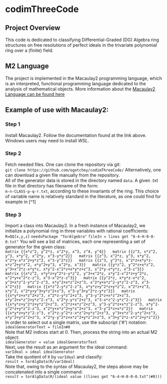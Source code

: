 # codimThreeCode
## Project Overview
This code is dedicated to classifying Differential-Graded (DG) Algebra ring structures on free resolutions of perfect ideals in the trivariate polynomial ring over a (finite) field.  
## M2 Language
The project is implemented in the Macaulay2 programming language, which is an interpreted, functional programming language dedicated to the analysis of mathematical objects.  More information about the [Macaulay2 Language can be found here](http://www2.macaulay2.com/Macaulay2/)
## Example of use with Macaulay2: 
### Step 1
Install Macaulay2.  Follow the documentation found at the link above.  Windows users may need to install *WSL*.
### Step 2
Fetch needed files.  One can clone the repository via git:  
`git clone https://github.com/ogotchey/codimThreeCode/`
Alternatively, one can download a given file manually from the repository.  
All of the generator data is stored in the directory named `data`.  A given .txt file in that directory has filename of the form:  
`m-n-CLASS-p-q-r.txt`, according to these invariants of the ring.   This choice of variable name is relatively standard in the literature, as one could find for example in [^1]  
### Step 3
Import a class into Macaulay2.  In a fresh instance of Macaulay2, we initialize a polynomial ring in three variables with rational coefficients:  
`R=QQ[x,y,z]`
`needsPackage "TorAlgebra"`
`fileIn = lines get "6-4-H-0-0-0.txt"`
You will see a list of matrices, each one representing a set of generator for the given class:  
	```
	matrix {{x*z^2, y^2*z, x^2*y, x^3, z^4, y^4}}  
	matrix {{z^3, x*z^2, y^3, x*y^2, x^2*y, x^3-y*z^2}}  
	matrix {{z^3, x^2*z, y^3, x*y^2, x^2*y-x*z^2+y*z^2, x^3-y^2*z}}  
	matrix {{z^3, y^2*z, x^2*z+x*y*z-x*z^2+y*z^2, x*y^2+y^3, x^2*y, x^3}}  
	matrix {{y*z^2, y^2*z+x*z^2, y^3+x^2*z-x*y*z, x*y^2-x^2*z+x*y*z+z^3, x^2*y-x*y*z, x^3-z^3}}  
	matrix {{x*z^2, x*y*z+y^2*z-y*z^2, y^3+x^2*z, x*y^2-x^2*z+y^2*z, x^2*y+x^2*z-z^3, x^3-x^2*z-z^3}}  
	matrix {{y^2*z, x*y*z-x*z^2, y^3+x*z^2-y*z^2-z^3, x*y^2+x*z^2+z^3, x^2*y+x*z^2-y*z^2-z^3, x^3-x^2*z}}  
	matrix {{x*z^2-y*z^2-z^3, x*y*z+y^2*z+y*z^2, x^2*z+z^3, x*y^2, x^2*y+y^3+y*z^2+z^3, x^3-y^3+y^2*z-y*z^2}}  
	matrix {{x*y*z+x*z^2+z^3, x^2*z-y*z^2+z^3, y^3-y^2*z+x*z^2+z^3, x*y^2+x*z^2+y*z^2-z^3, x^2*y-y*z^2+z^3, x^3-x*z^2-y*z^2-z^3}}  
	matrix {{x*y*z+y^2*z+y*z^2+z^3, x^2*z+x*z^2+z^3, y^3-y^2*z+x*z^2-z^3, x*y^2-y^2*z+y*z^2-z^3, x^2*y+x*z^2+y*z^2+z^3, x^3-y^2*z+x*z^2}}  
	matrix {{x*y*z+y*z^2-z^3, x^2*z-y^2*z-x*z^2+y*z^2+z^3, y^3+x*z^2-y*z^2+z^3, x*y^2+y*z^2+z^3, x^2*y-y^2*z+x*z^2+y*z^2+z^3, x^3+y^2*z-x*z^2+y*z^2}}
	```
In order to select out a single matrix, use the subscript ('#') notation:  
`idealGeneratorText = fileIn#0`  
Note that M2 indices start at 0.  Then, process the string into an actual M2 object:  
`idealGenerator = value idealGeneratorText`  
Next, use the result as an argument for the ideal command:  
`varIdeal = ideal idealGenerator`  
Take the quotient of `R` by `varIdeal` and classify:  
`result = torAlgData(R/varIdeal)`  
Note that, owing to the syntax of Macaulay2, the steps above may be concatenated into a single command:  
`result = torAlgData(R/(ideal value ((lines get "6-4-H-0-0-0.txt")#0)))`  